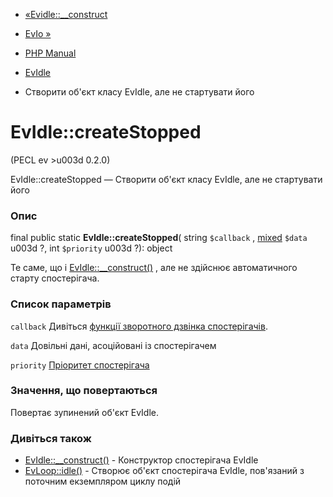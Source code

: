 - [«Evidle::\_\_construct](evidle.construct.md)
- [EvIo »](class.evio.md)

- [PHP Manual](index.md)
- [EvIdle](class.evidle.md)
- Створити об'єкт класу EvIdle, але не стартувати його

# EvIdle::createStopped

(PECL ev \>u003d 0.2.0)

EvIdle::createStopped — Створити об'єкт класу EvIdle, але не стартувати
його

### Опис

final public static **EvIdle::createStopped**( string `$callback` ,
[mixed](language.types.declarations.md#language.types.declarations.mixed)
`$data` u003d ?, int `$priority` u003d ?): object

Те саме, що і [EvIdle::\_\_construct()](evidle.construct.md) , але
не здійснює автоматичного старту спостерігача.

### Список параметрів

`callback`
Дивіться [функції зворотного дзвінка
спостерігачів](ev.watcher-callbacks.md).

`data`
Довільні дані, асоційовані із спостерігачем

`priority`
[Пріоритет спостерігача](class.ev.md#ev.constants.watcher-pri)

### Значення, що повертаються

Повертає зупинений об'єкт EvIdle.

### Дивіться також

- [EvIdle::\_\_construct()](evidle.construct.md) - Конструктор
спостерігача EvIdle
- [EvLoop::idle()](evloop.idle.md) - Створює об'єкт спостерігача
EvIdle, пов'язаний з поточним екземпляром циклу подій
